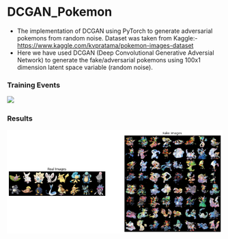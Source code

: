 # DCGAN_Pokemon
* The implementation of DCGAN using PyTorch to generate adversarial pokemons from random noise. Dataset was taken from Kaggle:- https://www.kaggle.com/kvpratama/pokemon-images-dataset
* Here we have used DCGAN (Deep Convolutional Generative Adversial Network) to generate the fake/adversarial pokemons using 100x1 dimension latent space variable (random noise). 
### Training Events 
![](/training-phases.gif)
### Results 
![](/result.png)

